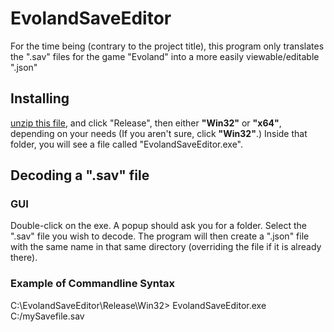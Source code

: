 # EvolandSaveEditor
For the time being (contrary to the project title), this program only translates the ".sav" files for the game "Evoland" into a more easily viewable/editable ".json"

## Installing
[unzip this file](https://raw.githubusercontent.com/user/repository/branch/filename), and click "Release", then either **"Win32"** or **"x64"**, depending on your needs (If you aren't sure, click **"Win32"**.) Inside that folder, you will see a file called "EvolandSaveEditor.exe".

## Decoding a ".sav" file
### GUI
Double-click on the exe. A popup should ask you for a folder. Select the ".sav" file you wish to decode. The program will then create a ".json" file with the same name in that same directory (overriding the file if it is already there).
### Example of Commandline Syntax
C:\EvolandSaveEditor\Release\Win32> EvolandSaveEditor.exe C:/mySavefile.sav

